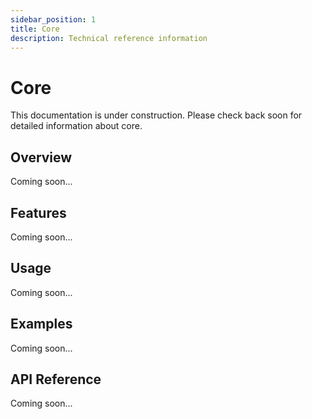 ```yaml
---
sidebar_position: 1
title: Core
description: Technical reference information
---
```


# Core

This documentation is under construction. Please check back soon for detailed information about core.

## Overview

Coming soon...

## Features

Coming soon...

## Usage

Coming soon...

## Examples

Coming soon...

## API Reference

Coming soon...
